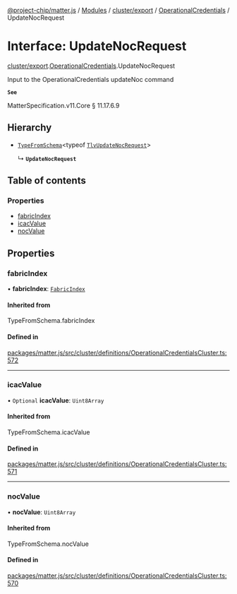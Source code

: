 [@project-chip/matter.js](../README.md) / [Modules](../modules.md) / [cluster/export](../modules/cluster_export.md) / [OperationalCredentials](../modules/cluster_export.OperationalCredentials.md) / UpdateNocRequest

# Interface: UpdateNocRequest

[cluster/export](../modules/cluster_export.md).[OperationalCredentials](../modules/cluster_export.OperationalCredentials.md).UpdateNocRequest

Input to the OperationalCredentials updateNoc command

**`See`**

MatterSpecification.v11.Core § 11.17.6.9

## Hierarchy

- [`TypeFromSchema`](../modules/tlv_export.md#typefromschema)\<typeof [`TlvUpdateNocRequest`](../modules/cluster_export.OperationalCredentials.md#tlvupdatenocrequest)\>

  ↳ **`UpdateNocRequest`**

## Table of contents

### Properties

- [fabricIndex](cluster_export.OperationalCredentials.UpdateNocRequest.md#fabricindex)
- [icacValue](cluster_export.OperationalCredentials.UpdateNocRequest.md#icacvalue)
- [nocValue](cluster_export.OperationalCredentials.UpdateNocRequest.md#nocvalue)

## Properties

### fabricIndex

• **fabricIndex**: [`FabricIndex`](../modules/datatype_export.md#fabricindex)

#### Inherited from

TypeFromSchema.fabricIndex

#### Defined in

[packages/matter.js/src/cluster/definitions/OperationalCredentialsCluster.ts:572](https://github.com/project-chip/matter.js/blob/6d3b6a5d957d88a9231d6ecab4bb41f8133112be/packages/matter.js/src/cluster/definitions/OperationalCredentialsCluster.ts#L572)

___

### icacValue

• `Optional` **icacValue**: `Uint8Array`

#### Inherited from

TypeFromSchema.icacValue

#### Defined in

[packages/matter.js/src/cluster/definitions/OperationalCredentialsCluster.ts:571](https://github.com/project-chip/matter.js/blob/6d3b6a5d957d88a9231d6ecab4bb41f8133112be/packages/matter.js/src/cluster/definitions/OperationalCredentialsCluster.ts#L571)

___

### nocValue

• **nocValue**: `Uint8Array`

#### Inherited from

TypeFromSchema.nocValue

#### Defined in

[packages/matter.js/src/cluster/definitions/OperationalCredentialsCluster.ts:570](https://github.com/project-chip/matter.js/blob/6d3b6a5d957d88a9231d6ecab4bb41f8133112be/packages/matter.js/src/cluster/definitions/OperationalCredentialsCluster.ts#L570)
